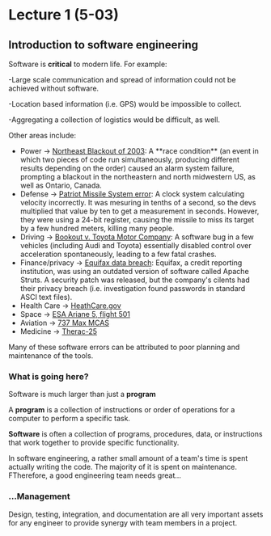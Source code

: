 # Lecture 1 (5-03)

## Introduction to software engineering

Software is **critical** to modern life. For example:

-Large scale communication and spread of information could not be achieved without software.

-Location based information (i.e. GPS) would be impossible to collect.

-Aggregating a collection of logistics would be difficult, as well.

Other areas include:

- Power -> <a href="https://en.wikipedia.org/wiki/Northeast\_blackout\_of\_2003#Causes">Northeast Blackout of 2003</a>: A \*\*race condition\*\* (an event in which two pieces of code run simultaneously, producing different results depending on the order) caused an alarm system failure, prompting a blackout in the northeastern and north midwestern US, as well as Ontario, Canada.
- Defense -> <a href="https://en.wikipedia.org/wiki/MIM-104\_Patriot#Failure\_at\_Dhahran">Patriot Missile System error</a>: A clock system calculating velocity incorrectly. It was mesuring in tenths of a second, so the devs multiplied that value by ten to get a measurement in seconds. However, they were using a 24-bit register, causing the missile to miss its target by a few hundred meters, killing many people.
- Driving -> <a href="https://en.wikipedia.org/wiki/Sudden\_unintended\_acceleration#Sudden\_acceleration\_in\_Toyota\_vehicles">Bookout v. Toyota Motor Company</a>: A software bug in a few vehicles (including Audi and Toyota) essentially disabled control over acceleration spontaneously, leading to a few fatal crashes.
- Finance/privacy -> <a href="https://en.wikipedia.org/wiki/2017\_Equifax\_data\_breach/a">Equifax data breach</a>: Equifax, a credit reporting institution, was using an outdated version of software called Apache Struts. A security patch was released, but the company's cilents had their privacy breach (i.e. investigation found passwords in standard ASCI text files).
- Health Care -> <a href="https://en.wikipedia.org/wiki/HealthCare.gov#Concerns\_about\_the\_website">HeathCare.gov</a>
- Space -> <a href="https://en.wikipedia.org/wiki/Cluster\_(spacecraft)#Launch\_failure"> ESA Ariane 5, flight 501</a>
- Aviation -> <a href="https://en.wikipedia.org/wiki/Maneuvering\_Characteristics\_Augmentation\_System#Scrutiny">737 Max MCAS</a>
- Medicine -> <a href="https://en.wikipedia.org/wiki/Therac-25#Problem\_description">Therac-25</a>

Many of these software errors can be attributed to poor planning and maintenance of the tools.

### What is going here?

Software is much larger than just a **program**

A **program** is a collection of instructions or order of operations for a computer to perform a specific task.

**Software** is often a collection of programs, procedures, data, or instructions that work together to provide specific functionality. 

In software engineering, a rather small amount of a team's time is spent actually writing the code. The majority of it is spent on maintenance. FTherefore, a good engineering team needs great...

### ...Management

Design, testing, integration, and documentation are all very important assets for any engineer to provide synergy with team members in a project.